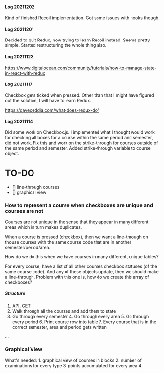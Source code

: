 #### Log 20211202
Kind of finished Recoil implementation. Got some issues with hooks though.

#### Log 20211201
Decided to quit Redux, now trying to learn Recoil instead. Seems pretty simple. 
Started restructuring the whole thing also.

#### Log 20211123
https://www.digitalocean.com/community/tutorials/how-to-manage-state-in-react-with-redux

#### Log 20211117

Checkbox gets ticked when pressed. Other than that I might have figured out 
the solution, I will have to learn Redux. 

https://daveceddia.com/what-does-redux-do/

#### Log 20211114

Did some work on Checkbox.js. I implemented what I thought would work for 
checking all boxes for a course within the same period and semester, did not work.
Fix this and work on the strike-through for courses outside of the same period and
semester. Added strike-through variable to course object.


# TO-DO

- [] line-through courses
- [] graphical view

### How to represent a course when checkboxes are unique and courses are not

Courses are not unique in the sense that they appear in many different areas which in turn makes duplicates.

When a course is pressed (checkbox), then we want a line-through on thouse courses with the same course code that are in another semester/period/area.

How do we do this when we have courses in many different, unique tables?

For every course, have a list of all other courses checkbox statuses (of the same course code). And any of these objects update, then we should make a line-through.
Problem with this one is, how do we create this array of checkboxes? 

##### Structure

1. API, GET 
2. Walk through all the courses and add them to state
3. Go through every semester
	4. Go through every area
		5. Go through every period
			6. Print course row into table
			7. Every course that is in the correct semester, area and period gets written

...

### Graphical View

What's needed:
	1. graphical view of courses in blocks
	2. number of examinations for every type
	3. points accumulated for every area
	4. 
